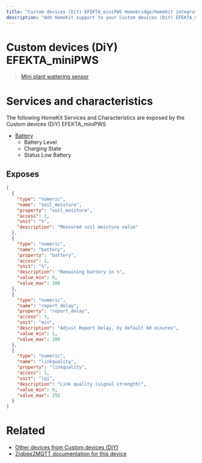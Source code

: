 ```yaml
---
title: "Custom devices (DiY) EFEKTA_miniPWS Homebridge/HomeKit integration"
description: "Add HomeKit support to your Custom devices (DiY) EFEKTA_miniPWS, using Homebridge, Zigbee2MQTT and homebridge-z2m."
---
```

<!---
This file has been GENERATED using src/docgen/docgen.ts
DO NOT EDIT THIS FILE MANUALLY!
-->
# Custom devices (DiY) EFEKTA_miniPWS
> [Mini plant wattering sensor](http://efektalab.com/miniPWS)


# Services and characteristics
The following HomeKit Services and Characteristics are exposed by
the Custom devices (DiY) EFEKTA_miniPWS

* [Battery](../../battery.md)
  * Battery Level
  * Charging State
  * Status Low Battery



## Exposes

```json
[
  {
    "type": "numeric",
    "name": "soil_moisture",
    "property": "soil_moisture",
    "access": 1,
    "unit": "%",
    "description": "Measured soil moisture value"
  },
  {
    "type": "numeric",
    "name": "battery",
    "property": "battery",
    "access": 1,
    "unit": "%",
    "description": "Remaining battery in %",
    "value_min": 0,
    "value_max": 100
  },
  {
    "type": "numeric",
    "name": "report_delay",
    "property": "report_delay",
    "access": 3,
    "unit": "min",
    "description": "Adjust Report Delay, by default 60 minutes",
    "value_min": 1,
    "value_max": 180
  },
  {
    "type": "numeric",
    "name": "linkquality",
    "property": "linkquality",
    "access": 1,
    "unit": "lqi",
    "description": "Link quality (signal strength)",
    "value_min": 0,
    "value_max": 255
  }
]
```

# Related
* [Other devices from Custom devices (DiY)](../index.md#custom_devices_diy)
* [Zigbee2MQTT documentation for this device](https://www.zigbee2mqtt.io/devices/EFEKTA_miniPWS.html)